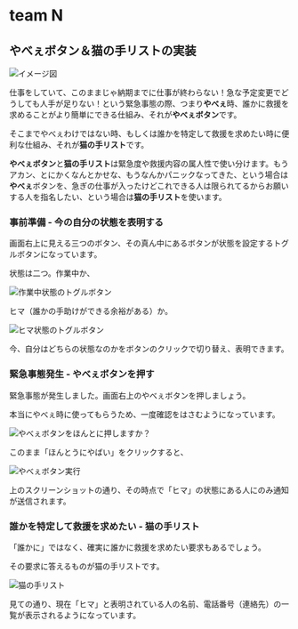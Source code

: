 # team N

## やべぇボタン＆猫の手リストの実装

![イメージ図](https://github.com/kcg-edu-future-lab/teamN/blob/images/title.PNG?raw=true)

仕事をしていて、このままじゃ納期までに仕事が終わらない！急な予定変更でどうしても人手が足りない！という緊急事態の際、つまり**やべぇ**時、誰かに救援を求めることがより簡単にできる仕組み、それが**やべぇボタン**です。

そこまでやべぇわけではない時、もしくは誰かを特定して救援を求めたい時に便利な仕組み、それが**猫の手リスト**です。

**やべぇボタン**と**猫の手リスト**は緊急度や救援内容の属人性で使い分けます。もうアカン、とにかくなんとかせな、もうなんかパニックなってきた、という場合は**やべぇ**ボタンを、急ぎの仕事が入ったけどこれできる人は限られてるからお願いする人を指名したい、という場合は**猫の手リスト**を使います。

### 事前準備 - 今の自分の状態を表明する

画面右上に見える三つのボタン、その真ん中にあるボタンが状態を設定するトグルボタンになっています。

状態は二つ。作業中か、

![作業中状態のトグルボタン](https://github.com/kcg-edu-future-lab/teamN/blob/images/work.PNG?raw=true)

ヒマ（誰かの手助けができる余裕がある）か。

![ヒマ状態のトグルボタン](https://github.com/kcg-edu-future-lab/teamN/blob/images/hima.PNG?raw=true)

今、自分はどちらの状態なのかをボタンのクリックで切り替え、表明できます。

### 緊急事態発生 - やべぇボタンを押す

緊急事態が発生しました。画面右上のやべぇボタンを押しましょう。

本当にやべぇ時に使ってもらうため、一度確認をはさむようになっています。

![やべぇボタンをほんとに押しますか？](https://github.com/kcg-edu-future-lab/teamN/blob/images/yabeeno.png?raw=true)

このまま「ほんとうにやばい」をクリックすると、

![やべぇボタン実行](https://github.com/kcg-edu-future-lab/teamN/blob/images/yabee.png?raw=true)

上のスクリーンショットの通り、その時点で「ヒマ」の状態にある人にのみ通知が送信されます。

### 誰かを特定して救援を求めたい - 猫の手リスト

「誰かに」ではなく、確実に誰かに救援を求めたい要求もあるでしょう。

その要求に答えるものが猫の手リストです。

![猫の手リスト](https://github.com/kcg-edu-future-lab/teamN/blob/images/neko.PNG?raw=true)

見ての通り、現在「ヒマ」と表明されている人の名前、電話番号（連絡先）の一覧が表示されるようになっています。

